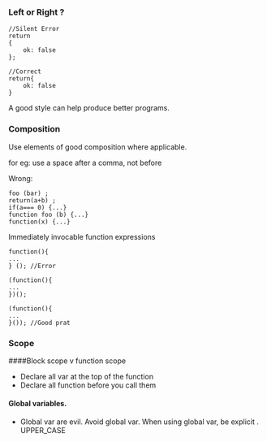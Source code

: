 ### Left or Right ?
	
	//Silent Error
	return 
	{
		ok: false
	};

	//Correct 
	return{
		ok: false
	}

A good style can help produce better programs.

### Composition 

Use elements of good composition where applicable.

for eg: use a space after a comma, not before

Wrong:
	
	foo (bar) ;
	return(a+b) ;
	if(a=== 0) {...}
	function foo (b) {...}
	function(x) {...}

Immediately invocable function expressions

	function(){
	...
	} (); //Error
	
	(function(){
	...
	})();
	
	(function(){
	...
	}()); //Good prat

### Scope

####Block scope v function scope

-	Declare all var at the top of the function 
-	Declare all function before you call them

####	Global variables.
- Global var are evil.
	Avoid global var.
	When using global var, be explicit .
	 UPPER_CASE


<!--stackedit_data:
eyJoaXN0b3J5IjpbLTExNTY1ODc0MjNdfQ==
-->